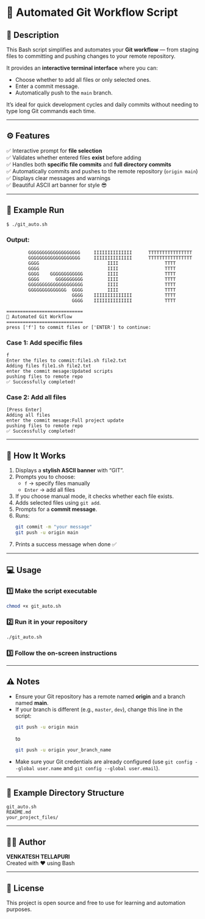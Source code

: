 # 🚀 Automated Git Workflow Script

## 📜 Description

This Bash script simplifies and automates your **Git workflow** — from staging files to committing and pushing changes to your remote repository.  

It provides an **interactive terminal interface** where you can:
- Choose whether to add all files or only selected ones.
- Enter a commit message.
- Automatically push to the `main` branch.

It’s ideal for quick development cycles and daily commits without needing to type long Git commands each time.

---

## ⚙️ Features

✅ Interactive prompt for **file selection**  
✅ Validates whether entered files **exist** before adding  
✅ Handles both **specific file commits** and **full directory commits**  
✅ Automatically commits and pushes to the remote repository (`origin main`)  
✅ Displays clear messages and warnings  
✅ Beautiful ASCII art banner for style 😎  

---

## 🧩 Example Run

```bash
$ ./git_auto.sh
```

### Output:

```
        GGGGGGGGGGGGGGGGGGG     IIIIIIIIIIIIII      TTTTTTTTTTTTTTTT
        GGGGGGGGGGGGGGGGGGG     IIIIIIIIIIIIII      TTTTTTTTTTTTTTTT
        GGGG                         IIII                 TTTT
        GGGG                         IIII                 TTTT
        GGGG    GGGGGGGGGGGG         IIII                 TTTT
        GGGG      GGGGGGGGGG         IIII                 TTTT
        GGGGGGGGGGGGGGGGGGGG         IIII                 TTTT
        GGGGGGGGGGGGGG  GGGG         IIII                 TTTT      
                        GGGG    IIIIIIIIIIIIII            TTTT 
                        GGGG    IIIIIIIIIIIIII            TTTT
                    
============================
🚀 Automated Git Workflow
============================
press ['f'] to commit files or ['ENTER'] to continue:
```

### Case 1: Add specific files
```
f
Enter the files to commit:file1.sh file2.txt
Adding files file1.sh file2.txt
enter the commit mesage:Updated scripts
pushing files to remote repo
✅ Successfully completed!
```

### Case 2: Add all files
```
[Press Enter]
Adding all files
enter the commit mesage:Full project update
pushing files to remote repo
✅ Successfully completed!
```

---

## 🧠 How It Works

1. Displays a **stylish ASCII banner** with “GIT”.
2. Prompts you to choose:
   - `f` → specify files manually
   - `Enter` → add all files
3. If you choose manual mode, it checks whether each file exists.
4. Adds selected files using `git add`.
5. Prompts for a **commit message**.
6. Runs:
   ```bash
   git commit -m "your message"
   git push -u origin main
   ```
7. Prints a success message when done ✅

---

## 💻 Usage

### 1️⃣ Make the script executable
```bash
chmod +x git_auto.sh
```

### 2️⃣ Run it in your repository
```bash
./git_auto.sh
```

### 3️⃣ Follow the on-screen instructions

---

## ⚠️ Notes

- Ensure your Git repository has a remote named **origin** and a branch named **main**.  
- If your branch is different (e.g., `master`, `dev`), change this line in the script:
  ```bash
  git push -u origin main
  ```
  to  
  ```bash
  git push -u origin your_branch_name
  ```
- Make sure your Git credentials are already configured (use `git config --global user.name` and `git config --global user.email`).

---

## 🧾 Example Directory Structure

```
git_auto.sh
README.md
your_project_files/
```

---

## 🧑‍💻 Author

**VENKATESH TELLAPURI**  
Created with ❤️ using Bash

---

## 🪪 License

This project is open source and free to use for learning and automation purposes.